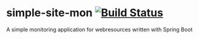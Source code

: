 # simple-site-mon [![Build Status](https://travis-ci.org/gernd/simple-site-mon-backend.svg?branch=master)](https://travis-ci.org/gernd/simple-site-mon)

A simple monitoring application for webresources written with Spring Boot

